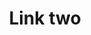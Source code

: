 ---
title: Link two
tags: ["link", "two", "connect", "hyperlink", "URL", "web", "access", "navigate"]
icon: link-two
svg: '<svg xmlns="http://www.w3.org/2000/svg" width="24" height="24" fill="none" viewBox="0 0 24 24" stroke-width="1.5" stroke-linecap="round" stroke-linejoin="round" stroke="currentColor"><path d="M14 15.5h3.4c1.988 0 3.6-1.567 3.6-3.5s-1.612-3.5-3.6-3.5H14m-4 7-3.397-.007c-1.987-.003-3.647-1.426-3.602-3.502.045-2.075 1.606-3.494 3.593-3.491l3.397.007M7.757 12h8.486"/></svg>'
---